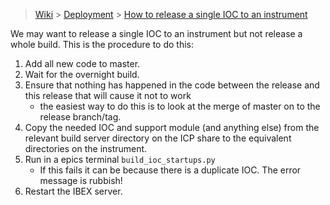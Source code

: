 > [Wiki](Home) > [Deployment](Deployment) > [How to release a single IOC to an instrument](Release-Single-IOC)

We may want to release a single IOC to an instrument but not release a whole build. This is the procedure to do this:

1. Add all new code to master.
1. Wait for the overnight build.
1. Ensure that nothing has happened in the code between the release and this release that will cause it not to work
    * the easiest way to do this is to look at the merge of master on to the release branch/tag.
1. Copy the needed IOC and support module (and anything else) from the relevant build server directory on the ICP share to the equivalent directories on the instrument.
1. Run in a epics terminal `build_ioc_startups.py`
    - If this fails it can be because there is a duplicate IOC.  The error message is rubbish!
1. Restart the IBEX server.
